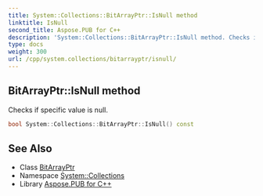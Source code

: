 ```yaml
---
title: System::Collections::BitArrayPtr::IsNull method
linktitle: IsNull
second_title: Aspose.PUB for C++
description: 'System::Collections::BitArrayPtr::IsNull method. Checks if specific value is null in C++.'
type: docs
weight: 300
url: /cpp/system.collections/bitarrayptr/isnull/
---
```

## BitArrayPtr::IsNull method


Checks if specific value is null.

```cpp
bool System::Collections::BitArrayPtr::IsNull() const
```

## See Also

* Class [BitArrayPtr](../)
* Namespace [System::Collections](../../)
* Library [Aspose.PUB for C++](../../../)
